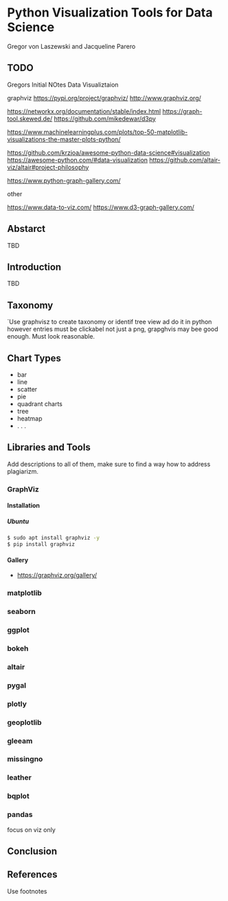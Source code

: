 # Python Visualization Tools for Data Science

Gregor von Laszewski and Jacqueline Parero


## TODO

Gregors Initial NOtes
Data Visualiztaion

graphviz https://pypi.org/project/graphviz/
http://www.graphviz.org/


https://networkx.org/documentation/stable/index.html
https://graph-tool.skewed.de/
https://github.com/mikedewar/d3py


https://www.machinelearningplus.com/plots/top-50-matplotlib-visualizations-the-master-plots-python/

https://github.com/krzjoa/awesome-python-data-science#visualization 
https://awesome-python.com/#data-visualization 
https://github.com/altair-viz/altair#project-philosophy

https://www.python-graph-gallery.com/

other

https://www.data-to-viz.com/
https://www.d3-graph-gallery.com/


## Abstarct

TBD

## Introduction

TBD

## Taxonomy

`Use graphvisz to create taxonomy or identif tree view ad do it in python however entries must be clickabel not just a png, grapghvis may bee good enough. Must look reasonable.

## Chart Types

* bar
* line
* scatter
* pie
* quadrant charts
* tree
* heatmap
* . . .


## Libraries and Tools

Add descriptions to all of them, make sure to find a way how to address plagiarizm.

### GraphViz

#### Installation

##### Ubuntu

```bash
$ sudo apt install graphviz -y
$ pip install graphviz
```

#### Gallery

* <https://graphviz.org/gallery/>


### matplotlib

### seaborn

### ggplot

### bokeh

### altair

### pygal

### plotly

### geoplotlib

### gleeam

### missingno

### leather

### bqplot

### pandas 
  
focus on viz only

## Conclusion

## References

Use footnotes

